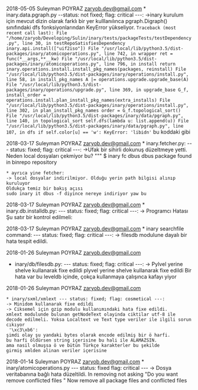 2018-05-05 Suleyman POYRAZ <zaryob.dev@gmail.com>
    * inary.data.pgraph.py --status: not fixed; flag: critical ---:
    ->inary kurulum için mevcut dizin olarak farklı bir yer kulllanılınca pgraph.Digraph()
    sınıfındaki dfs fonksiyonlarından KeyError yükseliyor.
    ```
    Traceback (most recent call last):
    File "/home/zaryob/Developing/Sulin/inary/tests/packageTests/testDependency.py", line 30, in testRepoSatisfiesDependency
    inary.api.install(["uif2iso"])
    File "/usr/local/lib/python3.5/dist-packages/inary/atomicoperations.py", line 742, in wrapper
      ret = func(*__args,**__kw)
    File "/usr/local/lib/python3.5/dist-packages/inary/atomicoperations.py", line 796, in install
      return inary.operations.install.install_pkg_names(packages, reinstall)
    File "/usr/local/lib/python3.5/dist-packages/inary/operations/install.py", line 58, in install_pkg_names
      A |= operations.upgrade.upgrade_base(A)
    File "/usr/local/lib/python3.5/dist-packages/inary/operations/upgrade.py", line 369, in upgrade_base
      G_f, install_order = operations.install.plan_install_pkg_names(extra_installs)
    File "/usr/local/lib/python3.5/dist-packages/inary/operations/install.py", line 302, in plan_install_pkg_names
      order = G_f.topological_sort()
    File "/usr/local/lib/python3.5/dist-packages/inary/data/pgraph.py", line 140, in topological_sort
      self.dfs(lambda u: list.append(u))
    File "/usr/local/lib/python3.5/dist-packages/inary/data/pgraph.py", line 107, in dfs
      if self.color[u] == 'w':
    KeyError: 'libidn'
    ```
    bu koddaki gibi


2018-03-17 Suleyman POYRAZ <zaryob.dev@gmail.com>
    * inary.fetcher.py: --- status: fixed; flag: critical ---:
    ->Ufak bir sihirli dokunuş düzeltmeye yetti.
    Neden local dosyaları çekmiyor bu?
    """
    $ inary fc dbus
    dbus package found in binrepo repository

    * ayrıca yine fetcher:
    -> local dosyalar indirilmiyor. Olduğu yerin path bilgisi alınıp kuruluyor
    Oldukça temiz bir bakış açısı
    sudo inary it dbus -f diyince nereye indiriyor yaw bu


2018-03-17 Suleyman POYRAZ <zaryob.dev@gmail.com>
    * inary.db.installdb.py: --- status: fixed; flag: critical ---:
    -> Programcı Hatası
    Şu satır bir kontrol edilmeli:

2018-03-17 Suleyman POYRAZ <zaryob.dev@gmail.com>
    * inary searchfile command: --- status: fixed; flag: critical ---:
    -> filesdb modulune dayalı bir hata tespit edildi.


2018-01-26 Suleyman POYRAZ <zaryob.dev@gmail.com>
  * inary/db/filesdb.py: --- status: fixed; flag: critical ---:
    -> Pylvel yerine shelve kullanarak fixe edildi
    plyvel yerine shelve kullanarak fixe edildi
    Bir hata var bu leveldb içinde, çokça kullanmaya çalışınca kafayı yiyor



2018-01-26 Suleyman POYRAZ <zaryob.dev@gmail.com>

    * inary/sxml/xmlext --- status: fixed; flag: cosmetical ---:
    -> Minidom kullanarak fixe edildi
    -> Ciksemel için gzip modulu kullanımındaki hata fixe edildi.
    xmlext modulunde bulunan getNodeText olayinda ciktilar utf-8 ile
    decode edilmeli. Yoksa Localtext ve Text type veriler ile ilgili sorun
    cıkıyor
     '\xc3\xb6':
    şimdi olay şu yandaki bytes olarak encode edilmiş bir ö harfi.
    bu harfi öldürsen string içerisine bu hali ile ALAMAZSIN.
    ama nasil olmuşsa ö ve bütün Türkçe karakterler bu şekilde
    girmiş xmlden alinan veriler içerisine


2018-01-14 Suleyman POYRAZ <zaryob.dev@gmail.com>
    * inary/atomicoperations.py --- status: fixed flag: critical ---
    -> Dosya veritabanına bağlı hata düzeltildi.
    In removing not asking "Do you want remove conflicted files "
    Now remove all package files and conflicted files
